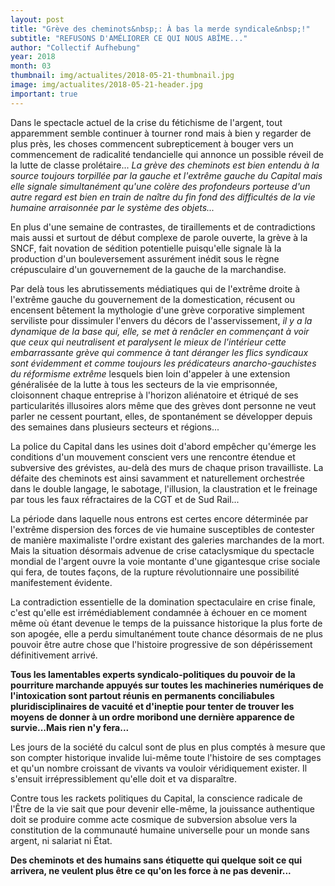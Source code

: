 ```yaml
---
layout: post
title: "Grève des cheminots&nbsp;: À bas la merde syndicale&nbsp;!"
subtitle: "REFUSONS D'AMÉLIORER CE QUI NOUS ABÎME..."
author: "Collectif Aufhebung"
year: 2018
month: 03
thumbnail: img/actualites/2018-05-21-thumbnail.jpg
image: img/actualites/2018-05-21-header.jpg
important: true
---
```


Dans le spectacle actuel de la crise du fétichisme de l'argent, tout apparemment semble continuer à tourner rond mais à bien y regarder de plus près, les choses commencent subrepticement à bouger vers un commencement de radicalité tendancielle qui annonce un possible réveil de la lutte de classe prolétaire... _La grève des cheminots est bien entendu à la source toujours torpillée par la gauche et l'extrême gauche du Capital mais elle signale simultanément qu'une colère des profondeurs porteuse d'un autre regard est bien en train de naître du fin fond des difficultés de la vie humaine arraisonnée par le système des objets..._

En plus d'une semaine de contrastes, de tiraillements et de contradictions mais aussi et surtout de début complexe de parole ouverte, la grève à la SNCF, fait novation de sédition potentielle puisqu'elle signale là la production d'un bouleversement assurément inédit sous le règne crépusculaire d'un gouvernement de la gauche de la marchandise.

Par delà tous les abrutissements médiatiques qui de l'extrême droite à l'extrême gauche du gouvernement de la domestication, récusent ou encensent bêtement la mythologie d'une grève corporative simplement serviliste pour dissimuler l'envers du décors de l'asservissement, _il y a la dynamique de la base qui, elle, se met à renâcler en commençant à voir que ceux qui neutralisent et paralysent le mieux de l'intérieur cette embarrassante grève qui commence à tant déranger les flics syndicaux sont évidemment et comme toujours les prédicateurs anarcho-gauchistes du réformisme extrême_ lesquels bien loin d'appeler à une extension généralisée de la lutte à tous les secteurs de la vie emprisonnée, cloisonnent chaque entreprise à l'horizon aliénatoire et étriqué de ses particularités illusoires alors même que des grèves dont personne ne veut parler ne cessent pourtant, elles, de spontanément se développer depuis des semaines dans plusieurs secteurs et régions...

La police du Capital dans les usines doit d'abord empêcher qu'émerge les conditions d'un mouvement conscient vers une rencontre étendue et subversive des grévistes, au-delà des murs de chaque prison travailliste. La défaite des cheminots est ainsi savamment et naturellement orchestrée dans le double langage, le sabotage, l'illusion, la claustration et le freinage par tous les faux réfractaires de la CGT et de Sud Rail...

La période dans laquelle nous entrons est certes encore déterminée par l'extrême dispersion des forces de vie humaine susceptibles de contester de manière maximaliste l'ordre existant des galeries marchandes de la mort. Mais la situation désormais advenue de crise cataclysmique du spectacle mondial de l'argent ouvre la voie montante d'une gigantesque crise sociale qui fera, de toutes façons, de la rupture révolutionnaire une possibilité manifestement évidente.

La contradiction essentielle de la domination spectaculaire en crise finale, c'est qu'elle est irrémédiablement condamnée à échouer en ce moment même où étant devenue le temps de la puissance historique la plus forte de son apogée, elle a perdu simultanément toute chance désormais de ne plus pouvoir être autre chose que l'histoire progressive de son dépérissement définitivement arrivé.

**Tous les lamentables experts syndicalo-politiques du pouvoir de la pourriture marchande appuyés sur toutes les machineries numériques de l'intoxication sont partout réunis en permanents conciliabules pluridisciplinaires de vacuité et d'ineptie pour tenter de trouver les moyens de donner à un ordre moribond une dernière apparence de survie...Mais rien n'y fera...**

Les jours de la société du calcul sont de plus en plus comptés à mesure que son compter historique invalide lui-même toute l'histoire de ses comptages et qu'un nombre croissant de vivants va vouloir véridiquement exister. Il s'ensuit irrépressiblement qu'elle doit et va disparaître.

Contre tous les rackets politiques du Capital, la conscience radicale de l'Être de la vie sait que pour devenir elle-même, la jouissance authentique doit se produire comme acte cosmique de subversion absolue vers la constitution de la communauté humaine universelle pour un monde sans argent, ni salariat ni État.

**Des cheminots et des humains sans étiquette qui quelque soit ce qui arrivera, ne veulent plus être ce qu'on les force à ne pas devenir...**
